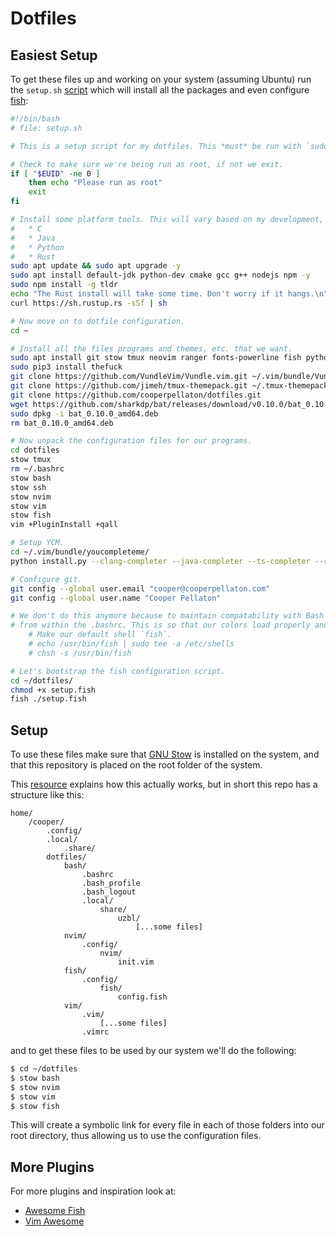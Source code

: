 # Dotfiles

## Easiest Setup

To get these files up and working on your system (assuming Ubuntu) run the `setup.sh` [script](setup.sh) which will install all the packages and even configure [fish](https://fishshell.com/):

```bash
#!/bin/bash
# file: setup.sh

# This is a setup script for my dotfiles. This *must* be run with `sudo`!

# Check to make sure we're being run as root, if not we exit.
if [ "$EUID" -ne 0 ]
	then echo "Please run as root"
	exit
fi

# Install some platform tools. This will vary based on my development, but in general I want:
#	* C
#	* Java
# 	* Python
#	* Rust
sudo apt update && sudo apt upgrade -y
sudo apt install default-jdk python-dev cmake gcc g++ nodejs npm -y
sudo npm install -g tldr
echo "The Rust install will take some time. Don't worry if it hangs.\n"
curl https://sh.rustup.rs -sSf | sh

# Now move on to dotfile configuration.
cd ~

# Install all the files programs and themes, etc. that we want.
sudo apt install git stow tmux neovim ranger fonts-powerline fish python3-dev python3-pip python3-setuptools htop -y
sudo pip3 install thefuck
git clone https://github.com/VundleVim/Vundle.vim.git ~/.vim/bundle/Vundle.vim
git clone https://github.com/jimeh/tmux-themepack.git ~/.tmux-themepack
git clone https://github.com/cooperpellaton/dotfiles.git
wget https://github.com/sharkdp/bat/releases/download/v0.10.0/bat_0.10.0_amd64.deb
sudo dpkg -i bat_0.10.0_amd64.deb
rm bat_0.10.0_amd64.deb

# Now unpack the configuration files for our programs.
cd dotfiles
stow tmux
rm ~/.bashrc
stow bash
stow ssh
stow nvim
stow vim
stow fish
vim +PluginInstall +qall

# Setup YCM.
cd ~/.vim/bundle/youcompleteme/  
python install.py --clang-completer --java-completer --ts-completer --rust-completer

# Configure git.
git config --global user.email "cooper@cooperpellaton.com"
git config --global user.name "Cooper Pellaton"

# We don't do this anymore because to maintain compatability with Bash on Ubuntus on Windows, we need to launch fish
# from within the .bashrc. This is so that our colors load properly and we can load TMUX.
	# Make our default shell `fish`.
	# echo /usr/bin/fish | sudo tee -a /etc/shells
	# chsh -s /usr/bin/fish

# Let's bootstrap the fish configuration script.
cd ~/dotfiles/
chmod +x setup.fish
fish ./setup.fish
```

## Setup

To use these files make sure that [GNU Stow](https://www.gnu.org/software/stow/) is installed on the system, and that this repository is placed on the root folder of the system.

This [resource](http://brandon.invergo.net/news/2012-05-26-using-gnu-stow-to-manage-your-dotfiles.html) explains how this actually works, but in short this repo has a structure like this:

```text
home/
    /cooper/
        .config/
        .local/
            .share/
        dotfiles/
            bash/
                .bashrc
                .bash_profile
                .bash_logout
                .local/
                    share/
                        uzbl/
                            [...some files]
            nvim/
            	.config/
            		nvim/
            			init.vim
            fish/
            	.config/
            		fish/
            			config.fish
            vim/
                .vim/
                    [...some files]
                .vimrc
```

and to get these files to be used by our system we'll do the following:

```bash
$ cd ~/dotfiles
$ stow bash
$ stow nvim
$ stow vim
$ stow fish
```

This will create a symbolic link for every file in each of those folders into our root directory, thus allowing us to use the configuration files.

## More Plugins

For more plugins and inspiration look at:

* [Awesome Fish](https://github.com/jorgebucaran/awesome-fish)
* [Vim Awesome](https://vimawesome.com/)


